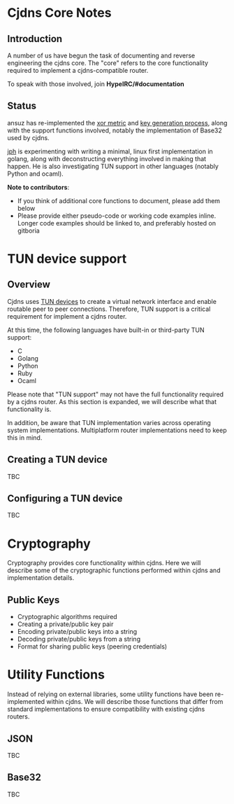 # Cjdns Core Notes

## Introduction

A number of us have begun the task of documenting and reverse engineering the cjdns core. The "core" refers to the core functionality required to implement a cjdns-compatible router.

To speak with those involved, join **HypeIRC/#documentation**

## Status

ansuz has re-implemented the [xor metric](https://github.com/ansuz/fc00.org/tree/master/scripts/xor) and [key generation process](https://github.com/ansuz/fc00.org/tree/master/scripts/keys), along with the support functions involved, notably the implementation of Base32 used by cjdns.

[jph](https://hackworth.be/) is experimenting with writing a minimal, linux first implementation in golang, along with deconstructing everything involved in making that happen. He is also investigating TUN support in other languages (notably Python and ocaml).

**Note to contributors**: 

* If you think of additional core functions to document, please add them below  
* Please provide either pseudo-code or working code examples inline. Longer code examples should be linked to, and preferably hosted on gitboria

# TUN device support

## Overview

Cjdns uses [TUN devices](https://www.kernel.org/doc/Documentation/networking/tuntap.txt) to create a virtual network interface and enable routable peer to peer connections. Therefore, TUN support is a critical requirement for implement a cjdns router. 

At this time, the following languages have built-in or third-party TUN support:

* C
* Golang
* Python
* Ruby
* Ocaml

Please note that "TUN support" may not have the full functionality required by a cjdns router. As this section is expanded, we will describe what that functionality is.

In addition, be aware that TUN implementation varies across operating system implementations. Multiplatform router implementations need to keep this in mind.

## Creating a TUN device

TBC

## Configuring a TUN device

TBC

# Cryptography

Cryptography provides core functionality within cjdns. Here we will describe some of the cryptographic functions performed within cjdns and implementation details.

## Public Keys

* Cryptographic algorithms required
* Creating a private/public key pair
* Encoding private/public keys into a string
* Decoding private/public keys from a string
* Format for sharing public keys (peering credentials)

# Utility Functions

Instead of relying on external libraries, some utility functions have been re-implemented within cjdns. We will describe those functions that differ from standard implementations to ensure compatibility with existing cjdns routers.

## JSON

TBC

## Base32

TBC